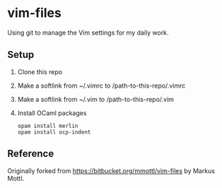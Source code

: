 vim-files
========

Using git to manage the Vim settings for my daily work.


Setup
-----
1. Clone this repo

2. Make a softlink from ~/.vimrc to /path-to-this-repo/.vimrc

3. Make a softlink from ~/.vim to /path-to-this-repo/.vim

4. Install OCaml packages
   ```shell
   opam install merlin
   opam install ocp-indent
   ```

Reference
---------
Originally forked from https://bitbucket.org/mmottl/vim-files by Markus Mottl.
